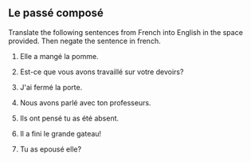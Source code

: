 ## **Le passé composé**

Translate the following sentences from French into English in the space provided. Then negate the sentence in french.

1. Elle a mangé la pomme.

2. Est-ce que vous avons travaillé sur votre devoirs?

3. J'ai fermé la porte.

4. Nous avons parlé avec ton professeurs.

5. Ils ont pensé tu as été absent.

6. Il a fini le grande gateau!

7. Tu as epousé elle?
